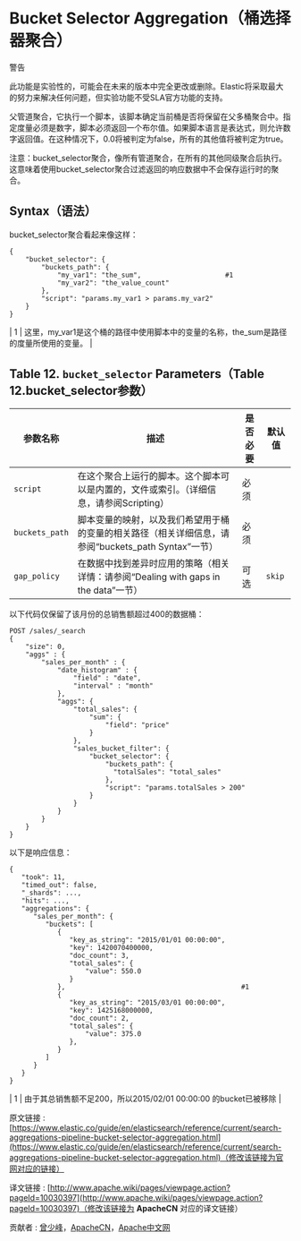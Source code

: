 # Bucket Selector Aggregation（桶选择器聚合）

警告

此功能是实验性的，可能会在未来的版本中完全更改或删除。Elastic将采取最大的努力来解决任何问题，但实验功能不受SLA官方功能的支持。

父管道聚合，它执行一个脚本，该脚本确定当前桶是否将保留在父多桶聚合中。指定度量必须是数字，脚本必须返回一个布尔值。如果脚本语言是表达式，则允许数字返回值。在这种情况下，0.0将被判定为false，所有的其他值将被判定为true。

注意：bucket_selector聚合，像所有管道聚合，在所有的其他同级聚合后执行。这意味着使用bucket_selector聚合过滤返回的响应数据中不会保存运行时的聚合。

## Syntax（语法）

bucket_selector聚合看起来像这样：

```
{
    "bucket_selector": {
        "buckets_path": {
            "my_var1": "the_sum",                     #1
            "my_var2": "the_value_count"
        },
        "script": "params.my_var1 > params.my_var2"
    }
}
```

| 1 | 这里，my_var1是这个桶的路径中使用脚本中的变量的名称，the_sum是路径的度量所使用的变量。 |

## Table 12. `bucket_selector` Parameters（Table 12.bucket_selector参数）

| 参数名称 | 描述 | 是否必要 | 默认值 |
| --- | --- | --- | --- |
| `script` | 在这个聚合上运行的脚本。这个脚本可以是内置的，文件或索引。（详细信息，请参阅Scripting） | 必须 |   |
| `buckets_path` | 脚本变量的映射，以及我们希望用于桶的变量的相关路径（相关详细信息，请参阅“buckets_path Syntax”一节） | 必须 |   |
| `gap_policy` | 在数据中找到差异时应用的策略（相关详情：请参阅“Dealing with gaps in the data”一节） | 可选 | `skip` |

以下代码仅保留了该月份的总销售额超过400的数据桶：

```
POST /sales/_search
{
    "size": 0,
    "aggs" : {
        "sales_per_month" : {
            "date_histogram" : {
                "field" : "date",
                "interval" : "month"
            },
            "aggs": {
                "total_sales": {
                    "sum": {
                        "field": "price"
                    }
                },
                "sales_bucket_filter": {
                    "bucket_selector": {
                        "buckets_path": {
                          "totalSales": "total_sales"
                        },
                        "script": "params.totalSales > 200"
                    }
                }
            }
        }
    }
}
```

以下是响应信息：

```
{
   "took": 11,
   "timed_out": false,
   "_shards": ...,
   "hits": ...,
   "aggregations": {
      "sales_per_month": {
         "buckets": [
            {
               "key_as_string": "2015/01/01 00:00:00",
               "key": 1420070400000,
               "doc_count": 3,
               "total_sales": {
                   "value": 550.0
               }
            },                                            #1
            {
               "key_as_string": "2015/03/01 00:00:00",
               "key": 1425168000000,
               "doc_count": 2,
               "total_sales": {
                   "value": 375.0
               },
            }
         ]
      }
   }
}
```

| 1 | 由于其总销售额不足200，所以2015/02/01 00:00:00 的bucket已被移除 |

原文链接 : [https://www.elastic.co/guide/en/elasticsearch/reference/current/search-aggregations-pipeline-bucket-selector-aggregation.html](https://www.elastic.co/guide/en/elasticsearch/reference/current/search-aggregations-pipeline-bucket-selector-aggregation.html)（修改该链接为官网对应的链接）

译文链接 : [http://www.apache.wiki/pages/viewpage.action?pageId=10030397](http://www.apache.wiki/pages/viewpage.action?pageId=10030397)（修改该链接为 **ApacheCN** 对应的译文链接）

贡献者 : [曾少峰](/display/~zengshaofeng)，[ApacheCN](/display/~apachecn)，[Apache中文网](/display/~apachechina)